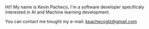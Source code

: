 Hi!! My name is Kevin Pacheco, I'm a software developer specificaly interested in AI and Machine learning development.

You can contact me trought my e-mail: kpachecoglz@gmail.com
